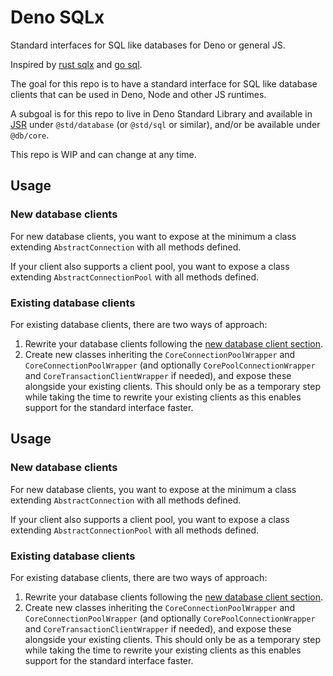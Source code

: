 # Deno SQLx

Standard interfaces for SQL like databases for Deno or general JS.

Inspired by [rust sqlx](https://docs.rs/sqlx/latest/sqlx/index.html) and
[go sql](https://pkg.go.dev/database/sql).

The goal for this repo is to have a standard interface for SQL like database
clients that can be used in Deno, Node and other JS runtimes.

A subgoal is for this repo to live in Deno Standard Library and available in
[JSR](https://jsr.io/) under `@std/database` (or `@std/sql` or similar), and/or
be available under `@db/core`.

This repo is WIP and can change at any time.

## Usage

### New database clients

For new database clients, you want to expose at the minimum a class extending
`AbstractConnection` with all methods defined.

If your client also supports a client pool, you want to expose a class extending
`AbstractConnectionPool` with all methods defined.

### Existing database clients

For existing database clients, there are two ways of approach:

1. Rewrite your database clients following the
   [new database client section](#new-database-clients).
2. Create new classes inheriting the `CoreConnectionPoolWrapper` and
   `CoreConnectionPoolWrapper` (and optionally `CorePoolConnectionWrapper` and
   `CoreTransactionClientWrapper` if needed), and expose these alongside your
   existing clients. This should only be as a temporary step while taking the
   time to rewrite your existing clients as this enables support for the
   standard interface faster.

## Usage

### New database clients

For new database clients, you want to expose at the minimum a class extending
`AbstractConnection` with all methods defined.

If your client also supports a client pool, you want to expose a class extending
`AbstractConnectionPool` with all methods defined.

### Existing database clients

For existing database clients, there are two ways of approach:

1. Rewrite your database clients following the
   [new database client section](#new-database-clients).
2. Create new classes inheriting the `CoreConnectionPoolWrapper` and
   `CoreConnectionPoolWrapper` (and optionally `CorePoolConnectionWrapper` and
   `CoreTransactionClientWrapper` if needed), and expose these alongside your
   existing clients. This should only be as a temporary step while taking the
   time to rewrite your existing clients as this enables support for the
   standard interface faster.
